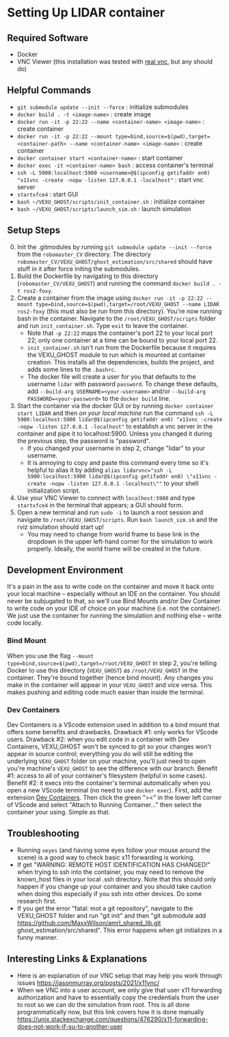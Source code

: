 # Setting Up LIDAR container

## Required Software
* Docker
* VNC Viewer (this installation was tested with [real vnc](https://www.realvnc.com/en/connect/download/viewer/), but any should do)

## Helpful Commands
* `git submodule update --init --force` : initialize submodules
* `docker build . -t <image-name>` : create image
* `docker run -it -p 22:22 --name <container-name> <image-name>` : create container
* `docker run -it -p 22:22 --mount type=bind,source=$(pwd),target=<container-path> --name <container-name> <image-name>` : create container
* `docker container start <container-name>` : start container
* `docker exec -it <container-name> bash` : access container's terminal
* `ssh -L 5900:localhost:5900 <username>@$(ipconfig getifaddr en0) "x11vnc -create -nopw -listen 127.0.0.1 -localhost"` : start vnc server
* `startxfce4` : start GUI
* `bash ~/VEXU_GHOST/scripts/init_container.sh` : initialize container
* `bash ~/VEXU_GHOST/scripts/launch_sim.sh` : launch simulation

## Setup Steps
0. Init the .gitmodules by running `git submodule update --init --force` from the `robomaster_CV` directory. The directory `robomaster_CV/VEXU_GHOST/ghost_estimation/src/shared` should have stuff in it after force initing the submodules.
1. Build the Dockerfile by navigating to this directory (`robomaster_CV/VEXU_GHOST`) and running the command `docker build . -t ros2-foxy`.
2. Create a container from the image using `docker run -it -p 22:22 --mount type=bind,source=$(pwd),target=/root/VEXU_GHOST --name LIDAR ros2-foxy` (this must also be run from this directory). You're now running bash in the container. Navigate to the `/root/VEXU_GHOST/scripts` folder and run `init_container.sh`. Type `exit` to leave the container.
    * Note that `-p 22:22` maps the container's port 22 to your local port 22; only one container at a time can be bound to your local port 22.
    * `init_container.sh` isn't run from the Dockerfile because it requires the VEXU_GHOST module to run which is mounted at container creation. This installs all the dependencies, builds the project, and adds some lines to the `.bashrc`.
    * The docker file will create a user for you that defaults to the username `lidar` with password `password`. To change these defaults, add `--build-arg USERNAME=<your-username>` and/or `--build-arg PASSWORD=<your-password>` to the `docker build` line.
3. Start the container via the docker GUI or by running `docker container start LIDAR` and then _on your local machine_ run the command `ssh -L 5900:localhost:5900 lidar@$(ipconfig getifaddr en0) "x11vnc -create -nopw -listen 127.0.0.1 -localhost"` to establish a vnc server in the container and pipe it to localhost:5900. Unless you changed it during the previous step, the password is "password".
    * If you changed your username in step 2, change "lidar" to your username.
    * It is annoying to copy and paste this command every time so it's helpful to alias it by adding `alias lidarvnc="ssh -L 5900:localhost:5900 lidar@$(ipconfig getifaddr en0) \"x11vnc -create -nopw -listen 127.0.0.1 -localhost\""` to your shell initialization script.
4. Use your VNC Viewer to connect with `localhost:5900` and type `startxfce4` in the terminal that appears; a GUI should form.
5. Open a new terminal and run `sudo -i` to launch a root session and navigate to `/root/VEXU_GHOST/scripts`. Run `bash launch_sim.sh` and the rviz simulation should start up!
    * You may need to change from world frame to base link in the dropdown in the upper left-hand corner for the simulation to work properly. Ideally, the world frame will be created in the future.

## Development Environment
It's a pain in the ass to write code on the container and move it back onto your local machine – especially without an IDE on the container. You should never be subjugated to that, so we'll use Bind Mounts and/or Dev Container to write code on your IDE of choice on your machine (i.e. not the container). We just use the container for running the simulation and nothing else – write code locally.
### Bind Mount
When you use the flag `--mount type=bind,source=$(pwd),target=/root/VEXU_GHOST` in step 2, you're telling Docker to use this directory (`VEXU_GHOST`) as `/root/VEXU_GHOST` in the container. They're bound together (hence bind mount). Any changes you make in the container will appear in your `VEXU_GHOST` and vice versa. This makes pushing and editing code much easier than inside the terminal.
### Dev Containers
Dev Containers is a VScode extension used in addition to a bind mount that offers some benefits and drawbacks. Drawback #1: only works for VScode users. Drawback #2: when you edit code in a container with Dev Containers, VEXU_GHOST won't be synced to git so your changes won't appear in source control; everything you do will still be editing the underlying `VEXU_GHOST` folder on your machine, you'll just need to open you're machine's `VEXU_GHOST` to see the difference with our branch. Benefit #1: access to all of your container's filesystem (helpful in some cases). Benefit #2: it execs into the container's terminal automatically when you open a new VScode terminal (no need to use `docker exec`).
First, add the extension [Dev Containers](https://marketplace.visualstudio.com/items?itemName=ms-vscode-remote.remote-containers). Then click the green "><" in the lower left corner of VScode and select "Attach to Running Container..." then select the container your using. Simple as that.

## Troubleshooting
* Running `xeyes` (and having some eyes follow your mouse around the scene) is a good way to check basic x11 forwarding is working.
* If get "WARNING: REMOTE HOST IDENTIFICATION HAS CHANGED!" when trying to ssh into the container, you may need to remove the known_host files in your local .ssh directory. Note that this should only happen if you change up your container and you should take caution when doing this especially if you ssh into other devices. Do some research first.
* If you get the error "fatal: mot a git repository", navigate to the VEXU_GHOST folder and run "git init" and then "git submodule add https://github.com/MaxxWilson/amrl_shared_lib.git ghost_estimation/src/shared". This error happens when git initializes in a funny manner.

## Interesting Links & Explanations
* Here is an explanation of our VNC setup that may help you work through issues <https://jasonmurray.org/posts/2021/x11vnc/>
* When we VNC into a user account, we only give that user x11 forwarding authorization and have to essentially copy the credentials from the user to root so we can do the simulation from root. This is all done programmatically now, but this link covers how it is done manually <https://unix.stackexchange.com/questions/476290/x11-forwarding-does-not-work-if-su-to-another-user>
